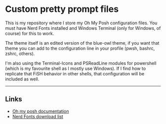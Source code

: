 # Custom pretty prompt files

This is my repository where I store my Oh My Posh configuration files. You must have Nerd Fonts installed and Windows Terminal (only for Windows, of course) for this to work.

The theme itself is an edited version of the blue-owl theme, if you want that theme you can add to the configuration line in your profile (pwsh, bashrc, zshrc, others).

I'm also using the Terminal-Icons and PSReadLine modules for powershell (which is my favourite shell as I mostly use Windows). If I find how to replicate that FiSH behavior in other shells, that configuration will be included as well.
<hr>

## Links
- [Oh my posh documentation](https://ohmyposh.dev/docs/) <br>
- [Nerd Fonts download list](https://www.nerdfonts.com/font-downloads)